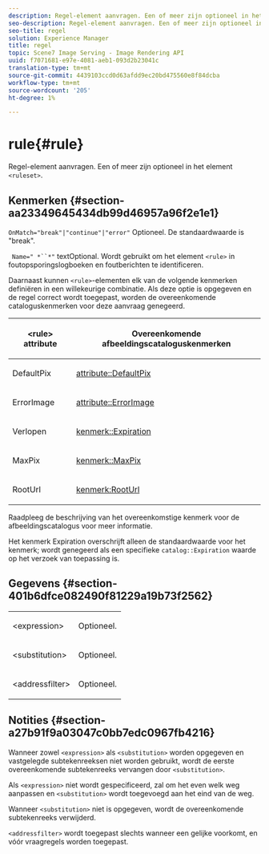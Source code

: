 ```yaml
---
description: Regel-element aanvragen. Een of meer zijn optioneel in het element <ruleset>.
seo-description: Regel-element aanvragen. Een of meer zijn optioneel in het element <ruleset>.
seo-title: regel
solution: Experience Manager
title: regel
topic: Scene7 Image Serving - Image Rendering API
uuid: f7071681-e97e-4081-aeb1-093d2b23041c
translation-type: tm+mt
source-git-commit: 4439103ccd0d63afdd9ec20bd475560e8f84dcba
workflow-type: tm+mt
source-wordcount: '205'
ht-degree: 1%

---
```



# rule{#rule}

Regel-element aanvragen. Een of meer zijn optioneel in het element `<ruleset>`.

## Kenmerken {#section-aa23349645434db99d46957a96f2e1e1}

`OnMatch="break"|"continue"|"error"` Optioneel. De standaardwaarde is &quot;break&quot;.

` Name=" *``*"` textOptional. Wordt gebruikt om het element `<rule>` in foutopsporingslogboeken en foutberichten te identificeren.

Daarnaast kunnen `<rule>`-elementen elk van de volgende kenmerken definiëren in een willekeurige combinatie. Als deze optie is opgegeven en de regel correct wordt toegepast, worden de overeenkomende cataloguskenmerken voor deze aanvraag genegeerd.

<table id="table_AFEFDE61C9ED40019C10D8FE5B16CA23"> 
 <thead> 
  <tr> 
   <th colname="col1" class="entry"> <p>&lt;rule&gt; attribute </p> </th> 
   <th colname="col2" class="entry"> <p>Overeenkomende afbeeldingscataloguskenmerken </p> </th> 
  </tr> 
 </thead>
 <tbody> 
  <tr> 
   <td colname="col1"> <p> <span class="codeph"> DefaultPix  </span> </p> </td> 
   <td colname="col2"> <p> <a href="../../../../../ir-api/material-cat/image-rendering-api-ref/c-ir-material-catalog/c-ir-attributes-reference/r-ir-defaultpix.md#reference-102c98f9b5d24d2aaaeb756653fb0e6f" type="reference" format="dita" scope="local"> attribute::DefaultPix  </a> </p> </td> 
  </tr> 
  <tr> 
   <td colname="col1"> <p> <span class="codeph"> ErrorImage  </span> </p> </td> 
   <td colname="col2"> <p> <a href="../../../../../ir-api/material-cat/image-rendering-api-ref/c-ir-material-catalog/c-ir-attributes-reference/r-ir-errorimage.md#reference-b58bdaba96074c52802ca8dc54bfe2f0" type="reference" format="dita" scope="local"> attribute::ErrorImage  </a> </p> </td> 
  </tr> 
  <tr> 
   <td colname="col1"> <p> <span class="codeph"> Verlopen  </span> </p> </td> 
   <td colname="col2"> <p> <a href="../../../../../ir-api/material-cat/image-rendering-api-ref/c-ir-material-catalog/c-ir-attributes-reference/r-ir-expiration.md#reference-0f68ad8199c64bd4bc8d27dd78b7d996" type="reference" format="dita" scope="local"> kenmerk::Expiration  </a> </p> </td> 
  </tr> 
  <tr> 
   <td colname="col1"> <p> <span class="codeph"> MaxPix  </span> </p> </td> 
   <td colname="col2"> <p> <a href="../../../../../ir-api/material-cat/image-rendering-api-ref/c-ir-material-catalog/c-ir-attributes-reference/r-ir-maxpix.md#reference-569f186bbc2840a6bd3cffa8ff3e7657" type="reference" format="dita" scope="local"> kenmerk::MaxPix  </a> </p> </td> 
  </tr> 
  <tr> 
   <td colname="col1"> <p> <span class="codeph"> RootUrl  </span> </p> </td> 
   <td colname="col2"> <p> <a href="../../../../../ir-api/material-cat/image-rendering-api-ref/c-ir-material-catalog/c-ir-attributes-reference/r-ir-rooturl.md#reference-b8d706a573814802bd6794223cc78402" type="reference" format="dita" scope="local"> kenmerk:RootUrl  </a> </p> </td> 
  </tr> 
 </tbody> 
</table>

Raadpleeg de beschrijving van het overeenkomstige kenmerk voor de afbeeldingscatalogus voor meer informatie.

Het kenmerk Expiration overschrijft alleen de standaardwaarde voor het kenmerk; wordt genegeerd als een specifieke `catalog::Expiration` waarde op het verzoek van toepassing is.

## Gegevens {#section-401b6dfce082490f81229a19b73f2562}

<table id="simpletable_A7E17B52AF754687ACCFFBE747939331"> 
 <tr class="strow"> 
  <td class="stentry"> <p> <span class="codeph"> &lt;expression&gt; </span> </p> </td> 
  <td class="stentry"> <p>Optioneel. </p> </td> 
 </tr> 
 <tr class="strow"> 
  <td class="stentry"> <p> <span class="codeph"> &lt;substitution&gt; </span> </p> </td> 
  <td class="stentry"> <p>Optioneel. </p> </td> 
 </tr> 
 <tr class="strow"> 
  <td class="stentry"> <p> <span class="codeph"> &lt;addressfilter&gt; </span> </p> </td> 
  <td class="stentry"> <p>Optioneel. </p> </td> 
 </tr> 
</table>

## Notities {#section-a27b91f9a03047c0bb7edc0967fb4216}

Wanneer zowel `<expression>` als `<substitution>` worden opgegeven en vastgelegde subtekenreeksen niet worden gebruikt, wordt de eerste overeenkomende subtekenreeks vervangen door `<substitution>`.

Als `<expression>` niet wordt gespecificeerd, zal om het even welk weg aanpassen en `<substitution>` wordt toegevoegd aan het eind van de weg.

Wanneer `<substitution>` niet is opgegeven, wordt de overeenkomende subtekenreeks verwijderd.

`<addressfilter>` wordt toegepast slechts wanneer een gelijke voorkomt, en vóór vraagregels worden toegepast.
